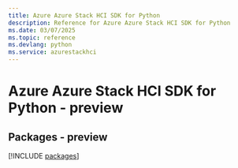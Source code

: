 ```yaml
---
title: Azure Azure Stack HCI SDK for Python
description: Reference for Azure Azure Stack HCI SDK for Python
ms.date: 03/07/2025
ms.topic: reference
ms.devlang: python
ms.service: azurestackhci
---
```

# Azure Azure Stack HCI SDK for Python - preview
## Packages - preview
[!INCLUDE [packages](azure-stack-hci-index.md)]